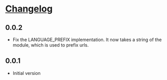 # [Changelog](https://github.com/yola/djtopie/releases)

## 0.0.2

* Fix the LANGUAGE_PREFIX implementation. It now takes a string of the module,
  which is used to prefix urls.

## 0.0.1

* Initial version
